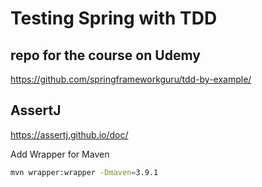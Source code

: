 # Testing Spring with TDD

## repo for the course on Udemy

https://github.com/springframeworkguru/tdd-by-example/


## AssertJ

https://assertj.github.io/doc/



Add Wrapper for Maven
```bash
mvn wrapper:wrapper -Dmaven=3.9.1
```